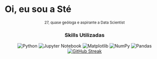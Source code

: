 # Oi, eu sou a Sté

<CENTER><sub> 27, quase geóloga e aspirante a Data Scientist	</sub>


### Skills Utilizadas
  ![Python](https://img.shields.io/badge/python-3670A0?style=for-the-badge&logo=python&logoColor=ffdd54) ![Jupyter Notebook](https://img.shields.io/badge/jupyter-%23FA0F00.svg?style=for-the-badge&logo=jupyter&logoColor=white) ![Matplotlib](https://img.shields.io/badge/Matplotlib-%23ffffff.svg?style=for-the-badge&logo=Matplotlib&logoColor=black) ![NumPy](https://img.shields.io/badge/numpy-%23013243.svg?style=for-the-badge&logo=numpy&logoColor=white)  ![Pandas](https://img.shields.io/badge/pandas-%23150458.svg?style=for-the-badge&logo=pandas&logoColor=white)   
[![GitHub Streak](https://streak-stats.demolab.com/?user=hysterikka&theme=tokionight&background=000&border=30A3DC&dates=FFF)](https://git.io/streak-stats)  



